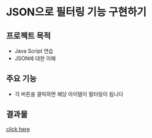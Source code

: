 # JSON으로 필터링 기능 구현하기

## 프로젝트 목적
- Java Script 연습
- JSON에 대한 이해

## 주요 기능
- 각 버튼을 클릭하면 해당 아이템이 필터링이 됩니다

## 결과물
[click here](https://kaehehehe.github.io/Filtering_feature_using_JSON/)

 
